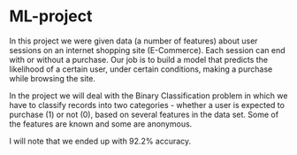# ML-project

In this project we were given data (a number of features) about user sessions on an internet shopping site (E-Commerce).
Each session can end with or without a purchase. Our job is to build a model that predicts the likelihood of a certain user, under certain conditions, making a purchase while browsing the site.

In the project we will deal with the Binary Classification problem in which we have to classify records into two categories - whether a user is expected to purchase (1) or not (0), based on several features in the data set. Some of the features are known and some are anonymous.

I will note that we ended up with 92.2% accuracy.

